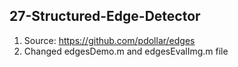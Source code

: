 ## 27-Structured-Edge-Detector

1. Source: https://github.com/pdollar/edges
2. Changed edgesDemo.m and edgesEvalImg.m file